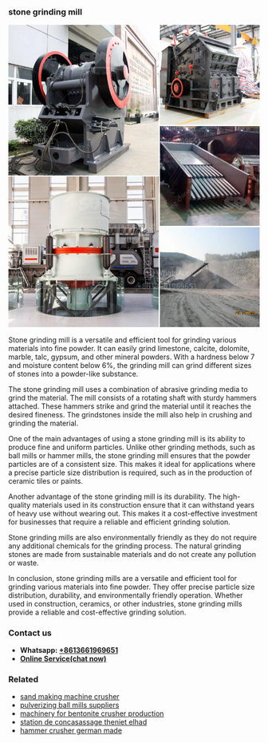 <h3>stone grinding mill</h3><img src='1708663713.jpg' alt=''><p>Stone grinding mill is a versatile and efficient tool for grinding various materials into fine powder. It can easily grind limestone, calcite, dolomite, marble, talc, gypsum, and other mineral powders. With a hardness below 7 and moisture content below 6%, the grinding mill can grind different sizes of stones into a powder-like substance.</p><p>The stone grinding mill uses a combination of abrasive grinding media to grind the material. The mill consists of a rotating shaft with sturdy hammers attached. These hammers strike and grind the material until it reaches the desired fineness. The grindstones inside the mill also help in crushing and grinding the material.</p><p>One of the main advantages of using a stone grinding mill is its ability to produce fine and uniform particles. Unlike other grinding methods, such as ball mills or hammer mills, the stone grinding mill ensures that the powder particles are of a consistent size. This makes it ideal for applications where a precise particle size distribution is required, such as in the production of ceramic tiles or paints.</p><p>Another advantage of the stone grinding mill is its durability. The high-quality materials used in its construction ensure that it can withstand years of heavy use without wearing out. This makes it a cost-effective investment for businesses that require a reliable and efficient grinding solution.</p><p>Stone grinding mills are also environmentally friendly as they do not require any additional chemicals for the grinding process. The natural grinding stones are made from sustainable materials and do not create any pollution or waste.</p><p>In conclusion, stone grinding mills are a versatile and efficient tool for grinding various materials into fine powder. They offer precise particle size distribution, durability, and environmentally friendly operation. Whether used in construction, ceramics, or other industries, stone grinding mills provide a reliable and cost-effective grinding solution.</p><h3>Contact us</h3><ul><li><strong>Whatsapp:&nbsp;<a href="https://wa.me/8613661969651">+8613661969651</a></strong></li><li><a href="https://swt.shibang-china.com/?git&amp;zhl&amp;stone grinding mill"><strong>Online Service(chat now)</strong></a></li></ul><h3>Related</h3><ul><li><a href='sand making machine crusher.md'>sand making machine crusher</a></li><li><a href='pulverizing ball mills suppliers.md'>pulverizing ball mills suppliers</a></li><li><a href='machinery for bentonite crusher production.md'>machinery for bentonite crusher production</a></li><li><a href='station de concasassage theniet elhad.md'>station de concasassage theniet elhad</a></li><li><a href='hammer crusher german made.md'>hammer crusher german made</a></li></ul>